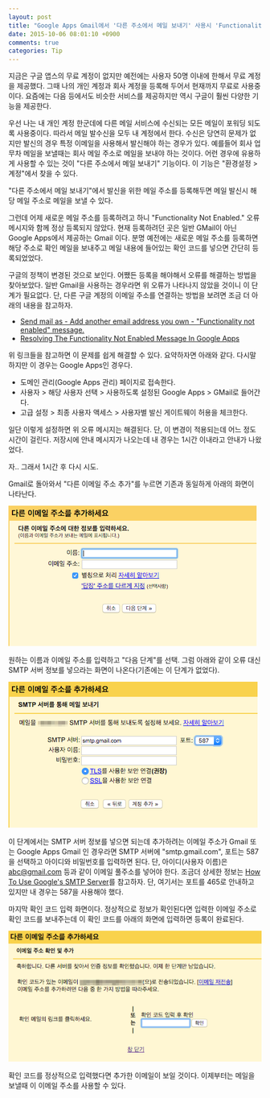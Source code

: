 ```yaml
---
layout: post
title: "Google Apps Gmail에서 '다른 주소에서 메일 보내기' 사용시 'Functionality Not Enabled.' 오류 해결"
date: 2015-10-06 08:01:10 +0900
comments: true
categories: Tip
---
```

지금은 구글 앱스의 무료 계정이 없지만 예전에는 사용자 50명 이내에 한해서 무료 계정을 제공했다. 그때 나의 개인 계정과 회사 계정을 등록해 두어서 현재까지 무료로 사용중이다. 요즘에는 다음 등에서도 비슷한 서비스를 제공하지만 역시 구글이 훨씬 다양한 기능을 제공한다.

우선 나는 내 개인 계정 한군데에 다른 메일 서비스에 수신되는 모든 메일이 포워딩 되도록 사용중이다. 따라서 메일 발수신을 모두 내 계정에서 한다. 수신은 당연히 문제가 없지만 발신의 경우 특정 이메일을 사용해서 발신해야 하는 경우가 있다. 예를들어 회사 업무차 메일을 보낼때는 회사 메일 주소로 메일을 보내야 하는 것이다. 어런 경우에 유용하게 사용할 수 있는 것이 "다른 주소에서 메일 보내기" 기능이다. 이 기능은 "환경설정 > 계정"에서 찾을 수 있다.

"다른 주소에서 메일 보내기"에서 발신을 위한 메일 주소를 등록해두면 메일 발신시 해당 메일 주소로 메일을 보낼 수 있다.

그런데 어제 새로운 메일 주소를 등록하려고 하니 "Functionality Not Enabled." 오류 메시지와 함께 정상 등록되지 않았다. 현재 등록하려던 곳은 일반 GMail이 아닌 Google Apps에서 제공하는 Gmail 이다. 분명 예전에는 새로운 메일 주소를 등록하면 해당 주소로 확인 메일을 보내주고 메일 내용에 들어있는 확인 코드를 넣으면 간단히 등록되었었다.

구글의 정책이 변경된 것으로 보인다. 어쨌든 등록을 해야해서 오류를 해결하는 방법을 찾아보았다. 일반 Gmail을 사용하는 경우라면 위 오류가 나타나지 않았을 것이니 이 단계가 필요없다. 단, 다른 구글 계정의 이메일 주소를 연결하는 방법을 보려면 조금 더 아래의 내용을 참고하자.

* [Send mail as - Add another email address you own - "Functionality not enabled" message.](https://productforums.google.com/forum/#!topic/apps/z1IS-ocp6yk)
* [Resolving The Functionality Not Enabled Message In Google Apps](https://www.youtube.com/watch?v=kK7QpOWCz_A)

위 링크들을 참고하면 이 문제를 쉽게 해결할 수 있다. 요약하자면 아래와 같다. 다시말하지만 이 경우는 Google Apps인 경우다.

* 도메인 관리(Google Apps 관리) 페이지로 접속한다.
* 사용자 > 해당 사용자 선택 > 사용하도록 설정된 Google Apps > GMail로 들어간다.
* 고급 설정 > 최종 사용자 액세스 > 사용자별 발신 게이트웨이 허용을 체크한다.

일단 이렇게 설정하면 위 오류 메시지는 해결된다. 단, 이 변경이 적용되는데 어느 정도 시간이 걸린다. 저장시에 안내 메시지가 나오는데 내 경우는 1시간 이내라고 안내가 나왔었다.

자.. 그래서 1시간 후 다시 시도.

Gmail로 돌아와서 "다른 이메일 주소 추가"를 누르면 기존과 동일하게 아래의 화면이 나타난다.

![다른 이메일 주소를 추가하세요](/img/2015-10-06-resolving-the-functionality-not-enabled-message-in-google-apps-1.png)

원하는 이름과 이메일 주소를 입력하고 "다음 단계"를 선택. 그럼 아래와 같이 오류 대신 SMTP 서버 정보를 넣으라는 화면이 나온다(기존에는 이 단계가 없었다).

![다른 이메일 주소를 추가하세요](/img/2015-10-06-resolving-the-functionality-not-enabled-message-in-google-apps-2.png)

이 단계에서는 SMTP 서버 정보를 넣으면 되는데 추가하려는 이메일 주소가 Gmail 또는 Google Apps Gmail 인 경우라면 SMTP 서버에 "smtp.gmail.com", 포트는 587을 선택하고 아이디와 비밀번호를 입력하면 된다. 단, 아이디(사용자 이름)은 abc@gmail.com 등과 같이 이메일 풀주소를 넣어야 한다. 조금더 상세한 정보는 [How To Use Google's SMTP Server](https://www.digitalocean.com/community/tutorials/how-to-use-google-s-smtp-server)를 참고하자. 단, 여기서는 포트를 465로 안내하고 있지만 내 경우는 587을 사용해야 했다.

마지막 확인 코드 입력 화면이다. 정상적으로 정보가 확인된다면 입력한 이메일 주소로 확인 코드를 보내주는데 이 확인 코드를 아래의 화면에 입력하면 등록이 완료된다.

![다른 이메일 주소를 추가하세요](/img/2015-10-06-resolving-the-functionality-not-enabled-message-in-google-apps-3.png)

확인 코드를 정상적으로 입력했다면 추가한 이메일이 보일 것이다. 이제부터는 메일을 보낼때 이 이메일 주소를 사용할 수 있다.
